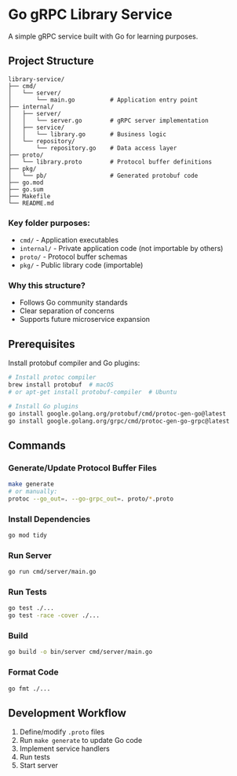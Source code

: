 # Go gRPC Library Service

A simple gRPC service built with Go for learning purposes.

## Project Structure

```
library-service/
├── cmd/
│   └── server/
│       └── main.go          # Application entry point
├── internal/
│   ├── server/
│   │   └── server.go        # gRPC server implementation
│   ├── service/
│   │   └── library.go       # Business logic
│   └── repository/
│       └── repository.go    # Data access layer
├── proto/
│   └── library.proto        # Protocol buffer definitions
├── pkg/
│   └── pb/                  # Generated protobuf code
├── go.mod
├── go.sum
├── Makefile
└── README.md
```

### Key folder purposes:

- `cmd/` - Application executables
- `internal/` - Private application code (not importable by others)
- `proto/` - Protocol buffer schemas
- `pkg/` - Public library code (importable)

### Why this structure?

- Follows Go community standards
- Clear separation of concerns
- Supports future microservice expansion

## Prerequisites

Install protobuf compiler and Go plugins:

```bash
# Install protoc compiler
brew install protobuf  # macOS
# or apt-get install protobuf-compiler  # Ubuntu

# Install Go plugins
go install google.golang.org/protobuf/cmd/protoc-gen-go@latest
go install google.golang.org/grpc/cmd/protoc-gen-go-grpc@latest
```

## Commands

### Generate/Update Protocol Buffer Files
```bash
make generate
# or manually:
protoc --go_out=. --go-grpc_out=. proto/*.proto
```

### Install Dependencies
```bash
go mod tidy
```

### Run Server
```bash
go run cmd/server/main.go
```

### Run Tests
```bash
go test ./...
go test -race -cover ./...
```

### Build
```bash
go build -o bin/server cmd/server/main.go
```

### Format Code
```bash
go fmt ./...
```

## Development Workflow

1. Define/modify `.proto` files
2. Run `make generate` to update Go code
3. Implement service handlers
4. Run tests
5. Start server